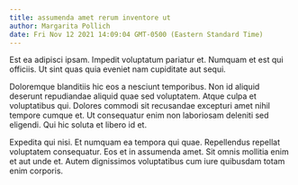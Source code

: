 ```yaml
---
title: assumenda amet rerum inventore ut
author: Margarita Pollich
date: Fri Nov 12 2021 14:09:04 GMT-0500 (Eastern Standard Time)
---
```

Est ea adipisci ipsam. Impedit voluptatum pariatur et. Numquam et est qui officiis. Ut sint quas quia eveniet nam cupiditate aut sequi.

 Doloremque blanditiis hic eos a nesciunt temporibus. Non id aliquid deserunt repudiandae aliquid quae sed voluptatem. Atque culpa et voluptatibus qui. Dolores commodi sit recusandae excepturi amet nihil tempore cumque et. Ut consequatur enim non laboriosam deleniti sed eligendi. Qui hic soluta et libero id et.

 Expedita qui nisi. Et numquam ea tempora qui quae. Repellendus repellat voluptatem consequatur. Eos et in assumenda amet. Sit omnis mollitia enim et aut unde et. Autem dignissimos voluptatibus cum iure quibusdam totam enim corporis.